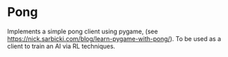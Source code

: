 # Pong
Implements a simple pong client using pygame, (see https://nick.sarbicki.com/blog/learn-pygame-with-pong/). To be used as a client to train
an AI via RL techniques.
